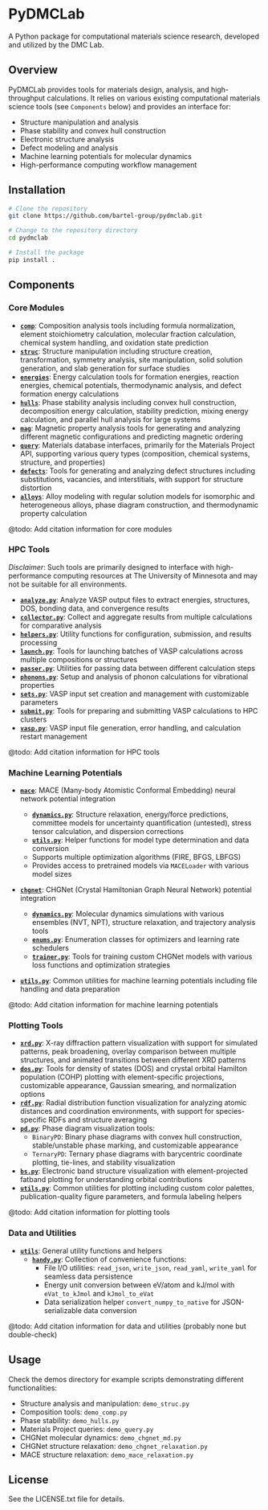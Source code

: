 # PyDMCLab

A Python package for computational materials science research, developed and utilized by the DMC Lab.

## Overview

PyDMCLab provides tools for materials design, analysis, and high-throughput calculations. It relies on various existing computational materials science tools (see `Components` below) and provides an interface for:

- Structure manipulation and analysis
- Phase stability and convex hull construction
- Electronic structure analysis
- Defect modeling and analysis
- Machine learning potentials for molecular dynamics
- High-performance computing workflow management

## Installation

```bash
# Clone the repository
git clone https://github.com/bartel-group/pydmclab.git

# Change to the repository directory
cd pydmclab

# Install the package
pip install .
```

## Components

### Core Modules

- **[`comp`](pydmclab/core/comp.py)**: Composition analysis tools including formula normalization, element stoichiometry calculation, molecular fraction calculation, chemical system handling, and oxidation state prediction
- **[`struc`](pydmclab/core/struc.py)**: Structure manipulation including structure creation, transformation, symmetry analysis, site manipulation, solid solution generation, and slab generation for surface studies
- **[`energies`](pydmclab/core/energies.py)**: Energy calculation tools for formation energies, reaction energies, chemical potentials, thermodynamic analysis, and defect formation energy calculations
- **[`hulls`](pydmclab/core/hulls.py)**: Phase stability analysis including convex hull construction, decomposition energy calculation, stability prediction, mixing energy calculation, and parallel hull analysis for large systems
- **[`mag`](pydmclab/core/mag.py)**: Magnetic property analysis tools for generating and analyzing different magnetic configurations and predicting magnetic ordering
- **[`query`](pydmclab/core/query.py)**: Materials database interfaces, primarily for the Materials Project API, supporting various query types (composition, chemical systems, structure, and properties)
- **[`defects`](pydmclab/core/defects.py)**: Tools for generating and analyzing defect structures including substitutions, vacancies, and interstitials, with support for structure distortion
- **[`alloys`](pydmclab/core/alloys.py)**: Alloy modeling with regular solution models for isomorphic and heterogeneous alloys, phase diagram construction, and thermodynamic property calculation

@todo: Add citation information for core modules

### HPC Tools

*Disclaimer*: Such tools are primarily designed to interface with high-performance computing resources at The University of Minnesota and may not be suitable for all environments.

- **[`analyze.py`](pydmclab/hpc/analyze.py)**: Analyze VASP output files to extract energies, structures, DOS, bonding data, and convergence results
- **[`collector.py`](pydmclab/hpc/collector.py)**: Collect and aggregate results from multiple calculations for comparative analysis
- **[`helpers.py`](pydmclab/hpc/helpers.py)**: Utility functions for configuration, submission, and results processing
- **[`launch.py`](pydmclab/hpc/launch.py)**: Tools for launching batches of VASP calculations across multiple compositions or structures
- **[`passer.py`](pydmclab/hpc/passer.py)**: Utilities for passing data between different calculation steps
- **[`phonons.py`](pydmclab/hpc/phonons.py)**: Setup and analysis of phonon calculations for vibrational properties
- **[`sets.py`](pydmclab/hpc/sets.py)**: VASP input set creation and management with customizable parameters
- **[`submit.py`](pydmclab/hpc/submit.py)**: Tools for preparing and submitting VASP calculations to HPC clusters
- **[`vasp.py`](pydmclab/hpc/vasp.py)**: VASP input file generation, error handling, and calculation restart management

@todo: Add citation information for HPC tools

### Machine Learning Potentials

- **[`mace`](pydmclab/mlp/mace)**: MACE (Many-body Atomistic Conformal Embedding) neural network potential integration
  - **[`dynamics.py`](pydmclab/mlp/mace/dynamics.py)**: Structure relaxation, energy/force predictions, committee models for uncertainty quantification (untested), stress tensor calculation, and dispersion corrections
  - **[`utils.py`](pydmclab/mlp/mace/utils.py)**: Helper functions for model type determination and data conversion
  - Supports multiple optimization algorithms (FIRE, BFGS, LBFGS)
  - Provides access to pretrained models via `MACELoader` with various model sizes

- **[`chgnet`](pydmclab/mlp/chgnet)**: CHGNet (Crystal Hamiltonian Graph Neural Network) potential integration
  - **[`dynamics.py`](pydmclab/mlp/chgnet/dynamics.py)**: Molecular dynamics simulations with various ensembles (NVT, NPT), structure relaxation, and trajectory analysis tools
  - **[`enums.py`](pydmclab/mlp/chgnet/enums.py)**: Enumeration classes for optimizers and learning rate schedulers
  - **[`trainer.py`](pydmclab/mlp/chgnet/trainer.py)**: Tools for training custom CHGNet models with various loss functions and optimization strategies

- **[`utils.py`](pydmclab/mlp/utils.py)**: Common utilities for machine learning potentials including file handling and data preparation

@todo: Add citation information for machine learning potentials

### Plotting Tools

- **[`xrd.py`](pydmclab/plotting/xrd.py)**: X-ray diffraction pattern visualization with support for simulated patterns, peak broadening, overlay comparison between multiple structures, and animated transitions between different XRD patterns
- **[`dos.py`](pydmclab/plotting/dos.py)**: Tools for density of states (DOS) and crystal orbital Hamilton population (COHP) plotting with element-specific projections, customizable appearance, Gaussian smearing, and normalization options
- **[`rdf.py`](pydmclab/plotting/rdf.py)**: Radial distribution function visualization for analyzing atomic distances and coordination environments, with support for species-specific RDFs and structure averaging
- **[`pd.py`](pydmclab/plotting/pd.py)**: Phase diagram visualization tools:
  - `BinaryPD`: Binary phase diagrams with convex hull construction, stable/unstable phase marking, and customizable appearance
  - `TernaryPD`: Ternary phase diagrams with barycentric coordinate plotting, tie-lines, and stability visualization
- **[`bs.py`](pydmclab/plotting/bs.py)**: Electronic band structure visualization with element-projected fatband plotting for understanding orbital contributions
- **[`utils.py`](pydmclab/plotting/utils.py)**: Common utilities for plotting including custom color palettes, publication-quality figure parameters, and formula labeling helpers

@todo: Add citation information for plotting tools

### Data and Utilities

- **[`utils`](pydmclab/utils)**: General utility functions and helpers
  - **[`handy.py`](pydmclab/utils/handy.py)**: Collection of convenience functions:
    - File I/O utilities: `read_json`, `write_json`, `read_yaml`, `write_yaml` for seamless data persistence
    - Energy unit conversion between eV/atom and kJ/mol with `eVat_to_kJmol` and `kJmol_to_eVat`
    - Data serialization helper `convert_numpy_to_native` for JSON-serializable data conversion

@todo: Add citation information for data and utilities (probably none but double-check)

## Usage

Check the demos directory for example scripts demonstrating different functionalities:

- Structure analysis and manipulation: `demo_struc.py`
- Composition tools: `demo_comp.py`
- Phase stability: `demo_hulls.py`
- Materials Project queries: `demo_query.py`
- CHGNet molecular dynamics: `demo_chgnet_md.py`
- CHGNet structure relaxation: `demo_chgnet_relaxation.py`
- MACE structure relaxation: `demo_mace_relaxation.py`

## License

See the LICENSE.txt file for details.
